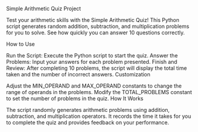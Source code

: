 Simple Arithmetic Quiz Project

Test your arithmetic skills with the Simple Arithmetic Quiz! This Python script generates random addition, subtraction, and multiplication problems for you to solve. See how quickly you can answer 10 questions correctly.

How to Use

Run the Script:
Execute the Python script to start the quiz.
Answer the Problems:
Input your answers for each problem presented.
Finish and Review:
After completing 10 problems, the script will display the total time taken and the number of incorrect answers.
Customization

Adjust the MIN_OPERAND and MAX_OPERAND constants to change the range of operands in the problems.
Modify the TOTAL_PROBLEMS constant to set the number of problems in the quiz.
How It Works

The script randomly generates arithmetic problems using addition, subtraction, and multiplication operators. It records the time it takes for you to complete the quiz and provides feedback on your performance.

